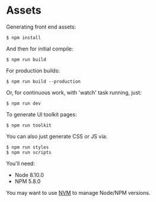 Assets
=======

Generating front end assets:

```
$ npm install
```

And then for initial compile:

```
$ npm run build
```

For production builds:

```
$ npm run build --production
```

Or, for continuous work, with 'watch' task running, just:

```
$ npm run dev
```

To generate UI toolkit pages:

```
$ npm run toolkit
```

You can also just generate CSS or JS via:
```
$ npm run styles
$ npm run scripts
```

You'll need:

* Node 8.10.0
* NPM 5.8.0

You may want to use [NVM](https://github.com/creationix/nvm) to manage Node/NPM versions.

